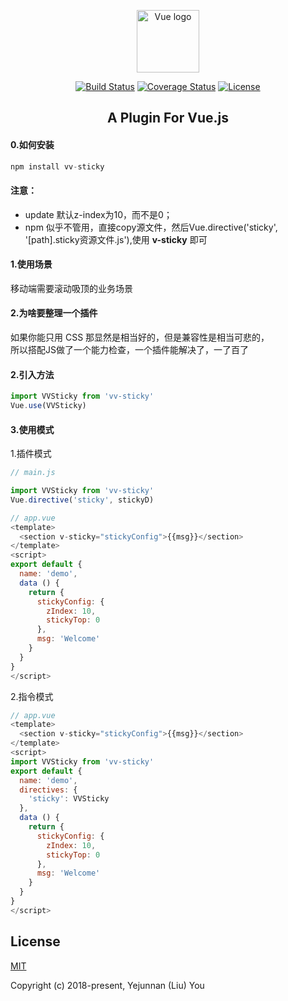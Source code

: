 <p align="center"><a href="https://vuejs.org" target="_blank" rel="noopener noreferrer"><img width="100" src="https://vuejs.org/images/logo.png" alt="Vue logo"></a></p>
<p align="center">
  <a href="https://circleci.com/gh/vuejs/vue/tree/dev"><img src="https://img.shields.io/circleci/project/vuejs/vue/dev.svg" alt="Build Status"></a>
  <a href="https://codecov.io/github/vuejs/vue?branch=dev"><img src="https://img.shields.io/codecov/c/github/vuejs/vue/dev.svg" alt="Coverage Status"></a>
  <a href="https://www.npmjs.com/package/vue"><img src="https://img.shields.io/npm/l/vue.svg" alt="License"></a>
  <br>
</p>

<h2 align="center">A Plugin For Vue.js</h2>

#### 0.如何安装
```javascript
npm install vv-sticky
```

#### 注意：
+ update 默认z-index为10，而不是0；
+ npm 似乎不管用，直接copy源文件，然后Vue.directive('sticky', '[path].sticky资源文件.js'),使用 **v-sticky** 即可

#### 1.使用场景
移动端需要滚动吸顶的业务场景

#### 2.为啥要整理一个插件
如果你能只用 CSS 那显然是相当好的，但是兼容性是相当可悲的，<br>
所以搭配JS做了一个能力检查，一个插件能解决了，一了百了

#### 2.引入方法

```javascript
import VVSticky from 'vv-sticky'
Vue.use(VVSticky)
```

#### 3.使用模式
1.插件模式

```javascript
// main.js

import VVSticky from 'vv-sticky'
Vue.directive('sticky', stickyD)

// app.vue
<template>
  <section v-sticky="stickyConfig">{{msg}}</section>
</template>
<script>
export default {
  name: 'demo',
  data () {
    return {
      stickyConfig: {
        zIndex: 10,
        stickyTop: 0
      },
      msg: 'Welcome'
    }
  }
}
</script>
```

2.指令模式

```javascript
// app.vue
<template>
  <section v-sticky="stickyConfig">{{msg}}</section>
</template>
<script>
import VVSticky from 'vv-sticky'
export default {
  name: 'demo',
  directives: {
    'sticky': VVSticky
  },
  data () {
    return {
      stickyConfig: {
        zIndex: 10,
        stickyTop: 0
      },
      msg: 'Welcome'
    }
  }
}
</script>
```

## License

[MIT](http://opensource.org/licenses/MIT)

Copyright (c) 2018-present, Yejunnan (Liu) You

